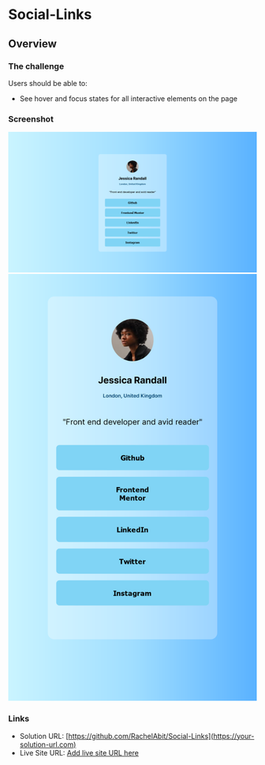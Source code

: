 # Social-Links

## Overview

### The challenge

Users should be able to:

- See hover and focus states for all interactive elements on the page

### Screenshot

![design/desktop.png](design/desktop.png)
![design/mobile.png](design/mobile.png)

### Links

- Solution URL: [https://github.com/RachelAbit/Social-Links](https://your-solution-url.com)
- Live Site URL: [Add live site URL here](https://your-live-site-url.com)